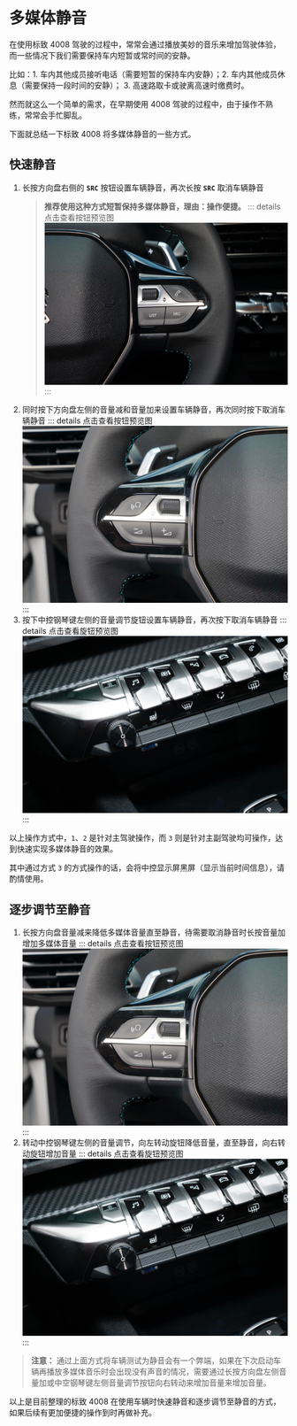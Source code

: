 # 多媒体静音

在使用标致 4008 驾驶的过程中，常常会通过播放美妙的音乐来增加驾驶体验，而一些情况下我们需要保持车内短暂或常时间的安静。

比如：1. 车内其他成员接听电话（需要短暂的保持车内安静）；2. 车内其他成员休息（需要保持一段时间的安静）； 3. 高速路取卡或驶离高速时缴费时。

然而就这么一个简单的需求，在早期使用 4008 驾驶的过程中，由于操作不熟练，常常会手忙脚乱。

下面就总结一下标致 4008 将多媒体静音的一些方式。

## 快速静音

1. 长按方向盘右侧的 **`SRC`** 按钮设置车辆静音，再次长按 **`SRC`** 取消车辆静音
    > **推荐使用这种方式短暂保持多媒体静音，理由：操作便捷。**
    ::: details 点击查看按钮预览图
    ![sheering wheel right](images/mute/steering-wheel-right.jpg)
    :::
2. 同时按下方向盘左侧的音量减和音量加来设置车辆静音，再次同时按下取消车辆静音
    ::: details 点击查看按钮预览图
    ![sheering wheel left](images/mute/steering-wheel-left.jpg)
    :::
3. 按下中控钢琴键左侧的音量调节旋钮设置车辆静音，再次按下取消车辆静音
    ::: details 点击查看旋钮预览图
    ![volume adjustment button](images/mute/volume-adjustment-button.jpg)
    :::

以上操作方式中，`1`、`2` 是针对主驾驶操作，而 `3` 则是针对主副驾驶均可操作，达到快速实现多媒体静音的效果。

其中通过方式 `3` 的方式操作的话，会将中控显示屏黑屏（显示当前时间信息），请酌情使用。

## 逐步调节至静音

1. 长按方向盘音量减来降低多媒体音量直至静音，待需要取消静音时长按音量加增加多媒体音量
   ::: details 点击查看按钮预览图
   ![sheering wheel left](images/mute/steering-wheel-left.jpg)
   :::
2. 转动中控钢琴键左侧的音量调节，向左转动旋钮降低音量，直至静音，向右转动旋钮增加音量
   ::: details 点击查看旋钮预览图
   ![volume adjustment button](images/mute/volume-adjustment-button.jpg)
   :::

> **注意：**
> 通过上面方式将车辆测试为静音会有一个弊端，如果在下次启动车辆再播放多媒体音乐时会出现没有声音的情况，需要通过长按方向盘左侧音量加或中空钢琴键左侧音量调节按钮向右转动来增加音量来增加音量。

以上是目前整理的标致 4008 在使用车辆时快速静音和逐步调节至静音的方式，如果后续有更加便捷的操作到时再做补充。

